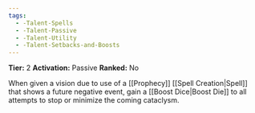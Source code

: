 ```yaml
---
tags:
  - -Talent-Spells
  - -Talent-Passive
  - -Talent-Utility
  - -Talent-Setbacks-and-Boosts
---
```

**Tier:** 2
**Activation:** Passive
**Ranked:** No

When given a vision due to use of a [[Prophecy]] [[Spell Creation|Spell]] that shows a future negative event, gain a [[Boost Dice|Boost Die]] to all attempts to stop or minimize the coming cataclysm.